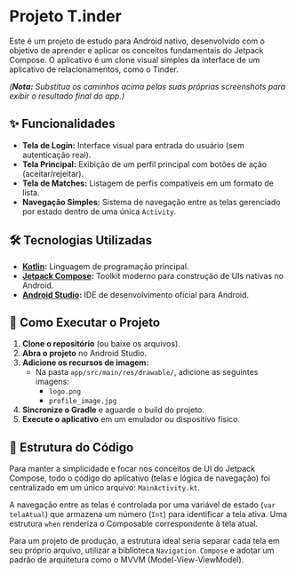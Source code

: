 # Projeto T.inder

Este é um projeto de estudo para Android nativo, desenvolvido com o objetivo de aprender e aplicar os conceitos fundamentais do Jetpack Compose. O aplicativo é um clone visual simples da interface de um aplicativo de relacionamentos, como o Tinder.

*(**Nota:** Substitua os caminhos acima pelas suas próprias screenshots para exibir o resultado final do app.)*

## ✨ Funcionalidades

- **Tela de Login:** Interface visual para entrada do usuário (sem autenticação real).
- **Tela Principal:** Exibição de um perfil principal com botões de ação (aceitar/rejeitar).
- **Tela de Matches:** Listagem de perfis compatíveis em um formato de lista.
- **Navegação Simples:** Sistema de navegação entre as telas gerenciado por estado dentro de uma única `Activity`.

## 🛠️ Tecnologias Utilizadas

- **[Kotlin](https://kotlinlang.org/):** Linguagem de programação principal.
- **[Jetpack Compose](https://developer.android.com/jetpack/compose):** Toolkit moderno para construção de UIs nativas no Android.
- **[Android Studio](https://developer.android.com/studio):** IDE de desenvolvimento oficial para Android.

## 🚀 Como Executar o Projeto

1.  **Clone o repositório** (ou baixe os arquivos).
2.  **Abra o projeto** no Android Studio.
3.  **Adicione os recursos de imagem:**
    -   Na pasta `app/src/main/res/drawable/`, adicione as seguintes imagens:
        -   `logo.png`
        -   `profile_image.jpg`
4.  **Sincronize o Gradle** e aguarde o build do projeto.
5.  **Execute o aplicativo** em um emulador ou dispositivo físico.

## 📂 Estrutura do Código

Para manter a simplicidade e focar nos conceitos de UI do Jetpack Compose, todo o código do aplicativo (telas e lógica de navegação) foi centralizado em um único arquivo: `MainActivity.kt`.

A navegação entre as telas é controlada por uma variável de estado (`var telaAtual`) que armazena um número (`Int`) para identificar a tela ativa. Uma estrutura `when` renderiza o Composable correspondente à tela atual.

Para um projeto de produção, a estrutura ideal seria separar cada tela em seu próprio arquivo, utilizar a biblioteca `Navigation Compose` e adotar um padrão de arquitetura como o MVVM (Model-View-ViewModel).
